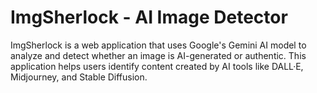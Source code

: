 # ImgSherlock - AI Image Detector

ImgSherlock is a web application that uses Google's Gemini AI model to analyze and detect whether an image is AI-generated or authentic. This application helps users identify content created by AI tools like DALL·E, Midjourney, and Stable Diffusion.